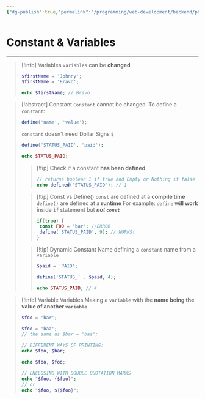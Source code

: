 ```yaml
---
{"dg-publish":true,"permalink":"/programming/web-development/backend/php/01-procedural/02-constant-and-variable/","tags":["programming","php","webdevelopment","backend"]}
---
```


# Constant & Variables

--- 


> [!info] Variables
> `Variables` can be __changed__
> ```php
> $firstName = 'Johnny';
> $firstName = 'Bravo';
> 
> echo $firstName; // Bravo
> ```

>[!abstract] Constant
>`Constant` cannot be changed.
>To define a `constant`:
>```php
>define('name', 'value');
>```
>`constant` doesn't need Dollar Signs `$`
>```php
>define('STATUS_PAID', 'paid');
>
>echo STATUS_PAID;
>```
>
>> [!tip] Check if a constant __has been defined__
>> ```php
>> // returns boolean 1 if true and Empty or Nothing if false
>> echo defined('STATUS_PAID'); // 1
>> ```
>
>
>> [!tip] Const vs Define()
>> `const` are defined at a __compile time__
>> `define()` are defined at a __runtime__
>> For example:
>> `define` __will work__ inside `if` statement but ___not `const`___
>> ```php
>> if(true) {
>> 	const F00 = 'bar'; //ERROR
>> 	define('STATUS_PAID', 9); // WORKS!
>> }
>> ```
>
>
>> [!tip] Dynamic Constant Name
>> defining a `constant` name from a `variable`
>> ```php
>> $paid = 'PAID';
>> 
>> define('STATUS_' . $paid, 4);
>> 
>> echo STATUS_PAID; // 4
>> ```

>[!info] Variable Variables
>Making a `variable` with the __name being the value of another `variable`__
>```php
>$foo = 'bar';
>
>$foo = 'baz';
>// the same as $bar = 'baz';
>
>// DIFFERENT WAYS OF PRINTING:
>echo $foo, $bar;
>
>echo $foo, $foo;
>
>// ENCLOSING WITH DOUBLE QUOTATION MARKS 
>echo "$foo, {$foo}";
>// or
>echo "$foo, ${$foo}";
>```

